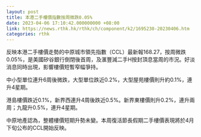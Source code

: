 ```yaml
---
layout: post
title: 本港二手樓價指數按周微跌0.05%
date: 2023-04-06 17:10:42.000000000 +08:00
link: https://news.rthk.hk/rthk/ch/component/k2/1695230-20230406.htm
categories: rthk
---
```


反映本港二手樓價走勢的中原城市領先指數（CCL）最新報168.27，按周微跌0.05%，是美國矽谷銀行倒閉後首周，及滙豐減二手H按封頂息當周的市況。好淡消息同時出現，影響樓價短暫窄幅爭持。

中小型單位連升6周後微跌，大型單位跌近0.2%，大型屋苑樓價則升約0.1%，連升4星期。

港島樓價跌近0.1%，新界西連升4周後跌近0.5%。新界東樓價則升0.2%，連升兩周；九龍升0.5%，連升4星期。

中原地產認為，整體樓價短期升勢未變。本周復活節長假期二手樓價表現將於4月下旬公布的CCL開始反映。
